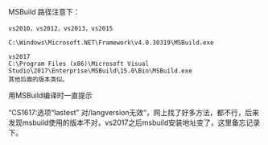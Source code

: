 MSBuild 路径注意下：

```
vs2010，vs2012，vs2013，vs2015 

C:\Windows\Microsoft.NET\Framework\v4.0.30319\MSBuild.exe

vs2017
C:\Program Files (x86)\Microsoft Visual Studio\2017\Enterprise\MSBuild\15.0\Bin\MSBuild.exe
其他后面的版本类似。
```

用MSBuild编译时一直提示

“CS1617:选项“lastest” 对/langversion无效“，网上找了好多方法，都不行，后来发现msbuild使用的版本不对，vs2017之后msbuild安装地址变了，这里备忘记录下。